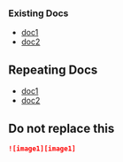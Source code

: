 ### Existing Docs

- [doc1](doc1.md)
- [doc2](./doc2.md)

## Repeating Docs

- [doc1](doc1.md)
- [doc2](./doc2.md)

## Do not replace this

```md
![image1][image1]
```
